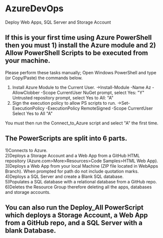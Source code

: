 # AzureDevOps
Deploy Web Apps, SQL Server and Storage Account

## If this is your first time using Azure PowerShell then you must 1) install the Azure module and 2) Allow PowerShell Scripts to be executed from your machine.

Please perform these tasks manually; Open Windows PowerShell and type (or Copy/Paste) the commands below.
1) Install Azure Module to the Current User.
->Install-Module -Name Az -AllowClobber -Scope CurrentUser
NuGet prompt, select Yes: "Y"
Untrusted repository prompt, select Yes to All: "A"
2) Sign the execution policy to allow PS scripts to run.
->Set-ExecutionPolicy -ExecutionPolicy RemoteSigned -Scope CurrentUser
Select Yes to All "A"

You must then run the Connect_to_Azure script and select "A" the first time.

## The PowerScripts are split into 6 parts.
1)Connects to Azure.           
2)Deploys a Storage Account and a Web App from a GitHub HTML repository (Azure.com>More>Resources>Code Samples>HTML Web App).     
3)Deploys a Web App from your local Machine (ZIP file located in WebApps Branch). When prompted for path do not include quotation marks.     
4)Deploys a SQL Server and create a Blank SQL database.        
5)Populates a SQL database with a relational database from a GitHub repo.        
6)Deletes the Resource Group therefore deleting all the apps, databases and storage accounts.      

You can also run the Deploy_All PowerScript which deploys a Storage Account, a Web App from a GitHub repo, and a SQL Server with a blank Database.
------  
